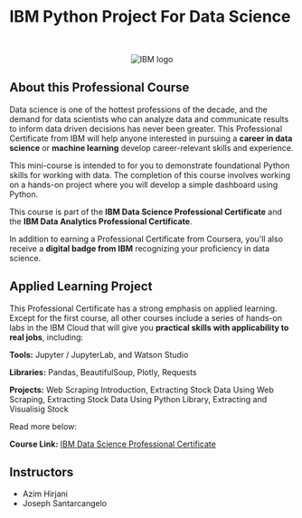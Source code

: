 # IBM Python Project For Data Science

<br>

<p align="center">
 <img src="https://raw.githubusercontent.com/Thomas-George-T/IBM-Data-Science-Professional-Certification/master/ibm.svg" title="IBM logo" alt = "IBM logo" />
</p>

## About this Professional Course

Data science is one of the hottest professions of the decade, and the demand for data scientists who can analyze data and communicate results to inform data driven decisions has never been greater. This Professional Certificate from IBM will help anyone interested in pursuing a **career in data science** or **machine learning** develop career-relevant skills and experience.

This mini-course is intended to for you to demonstrate foundational Python skills for working with data. The completion of this course involves working on a hands-on project where you will develop a simple dashboard using Python.

This course is part of the **IBM Data Science Professional Certificate** and the **IBM Data Analytics Professional Certificate**.

In addition to earning a Professional Certificate from Coursera, you'll also receive a **digital badge from IBM** recognizing your proficiency in data science.

## Applied Learning Project
This Professional Certificate has a strong emphasis on applied learning. Except for the first course, all other courses include a series of hands-on labs in the IBM Cloud that will give you **practical skills with applicability to real jobs**, including:

**Tools:** Jupyter / JupyterLab, and Watson Studio

**Libraries:** Pandas, BeautifulSoup, Plotly, Requests

**Projects:** Web Scraping Introduction, Extracting Stock Data Using Web Scraping, Extracting Stock Data Using Python Library, Extracting and Visualisig Stock

Read more below:

**Course Link:** [IBM Data Science Professional Certificate](https://www.coursera.org/learn/python-project-for-data-science)

## Instructors
- Azim Hirjani
- Joseph Santarcangelo
